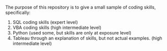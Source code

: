 The purpose of this repository is to give a small sample of coding skills, specifically:

1) SQL coding skills (expert level)
2) VBA coding skills (high intermediate level)
3) Python (used some, but skills are only at exposure level)
4) Tableau through an explanation of skills, but not actual examples. (high intermediate level)
